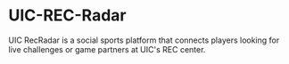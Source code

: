 # UIC-REC-Radar

UIC RecRadar is a social sports platform that connects players looking for live challenges or game partners at UIC's REC center.
